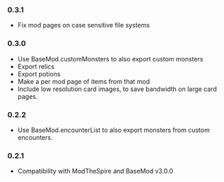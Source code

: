 ### 0.3.1
* Fix mod pages on case sensitive file systems

### 0.3.0
* Use BaseMod.customMonsters to also export custom monsters
* Export relics
* Export potions
* Make a per mod page of items from that mod
* Include low resolution card images, to save bandwidth on large card pages.

### 0.2.2
* Use BaseMod.encounterList to also export monsters from custom encounters.

### 0.2.1
* Compatibility with ModTheSpire and BaseMod v3.0.0

